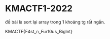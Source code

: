 # KMACTF1-2022

đề bài là sort lại array trong 1 khoảng tg rất ngắn.

KMACTF{F4st_n_Fur10us_BigInt}
